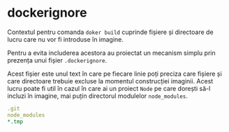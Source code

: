 # dockerignore

Contextul pentru comanda `doker build` cuprinde fișiere și directoare de lucru care nu vor fi introduse în imagine.

Pentru a evita includerea acestora au proiectat un mecanism simplu prin prezența unui fișier `.dockerignore`.

Acest fișier este unul text în care pe fiecare linie poți preciza care fișiere și care directoare trebuie excluse la momentul construcției imaginii. Acest lucru poate fi util în cazul în care ai un proiect `Node` pe care dorești să-l incluzi în imagine, mai puțin directorul modulelor `node_modules`.

```yaml
.git
node_modules
*.tmp
```
